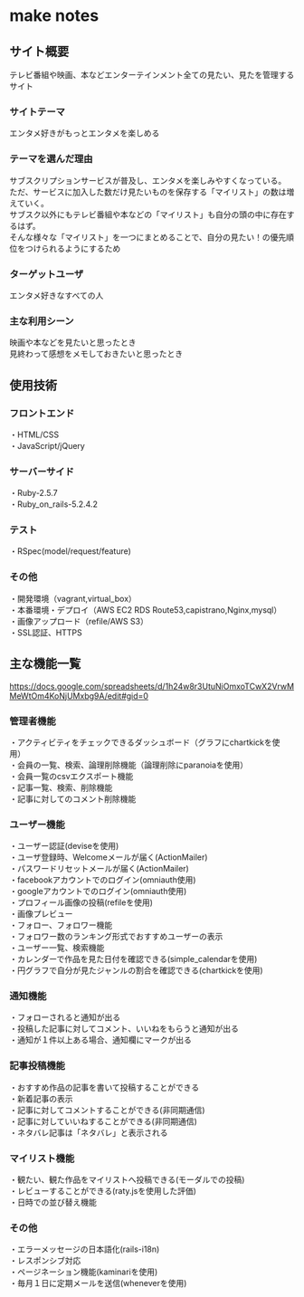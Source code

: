# make notes

## サイト概要
テレビ番組や映画、本などエンターテインメント全ての見たい、見たを管理するサイト

### サイトテーマ
エンタメ好きがもっとエンタメを楽しめる

### テーマを選んだ理由
サブスクリプションサービスが普及し、エンタメを楽しみやすくなっている。  
ただ、サービスに加入した数だけ見たいものを保存する「マイリスト」の数は増えていく。  
サブスク以外にもテレビ番組や本などの「マイリスト」も自分の頭の中に存在するはず。  
そんな様々な「マイリスト」を一つにまとめることで、自分の見たい！の優先順位をつけられるようにするため  

### ターゲットユーザ
エンタメ好きなすべての人

### 主な利用シーン
映画や本などを見たいと思ったとき  
見終わって感想をメモしておきたいと思ったとき  

## 使用技術

### フロントエンド
・HTML/CSS  
・JavaScript/jQuery

### サーバーサイド
・Ruby-2.5.7  
・Ruby_on_rails-5.2.4.2

### テスト
・RSpec(model/request/feature)

### その他
・開発環境（vagrant,virtual_box）  
・本番環境・デプロイ（AWS EC2 RDS Route53,capistrano,Nginx,mysql）  
・画像アップロード（refile/AWS S3）  
・SSL認証、HTTPS

## 主な機能一覧
<https://docs.google.com/spreadsheets/d/1h24w8r3UtuNiOmxoTCwX2VrwMMeWtOm4KoNjUMxbg9A/edit#gid=0>

### 管理者機能
・アクティビティをチェックできるダッシュボード（グラフにchartkickを使用）  
・会員の一覧、検索、論理削除機能（論理削除にparanoiaを使用）  
・会員一覧のcsvエクスポート機能  
・記事一覧、検索、削除機能  
・記事に対してのコメント削除機能

### ユーザー機能
・ユーザー認証(deviseを使用)  
・ユーザ登録時、Welcomeメールが届く(ActionMailer)  
・パスワードリセットメールが届く(ActionMailer)  
・facebookアカウントでのログイン(omniauth使用)  
・googleアカウントでのログイン(omniauth使用)  
・プロフィール画像の投稿(refileを使用)  
・画像プレビュー  
・フォロー、フォロワー機能  
・フォロワー数のランキング形式でおすすめユーザーの表示  
・ユーザー一覧、検索機能  
・カレンダーで作品を見た日付を確認できる(simple_calendarを使用)  
・円グラフで自分が見たジャンルの割合を確認できる(chartkickを使用)

### 通知機能
・フォローされると通知が出る  
・投稿した記事に対してコメント、いいねをもらうと通知が出る  
・通知が１件以上ある場合、通知欄にマークが出る  

### 記事投稿機能
・おすすめ作品の記事を書いて投稿することができる  
・新着記事の表示  
・記事に対してコメントすることができる(非同期通信)  
・記事に対していいねすることができる(非同期通信)  
・ネタバレ記事は「ネタバレ」と表示される  

### マイリスト機能
・観たい、観た作品をマイリストへ投稿できる(モーダルでの投稿)  
・レビューすることができる(raty.jsを使用した評価)  
・日時での並び替え機能

### その他
・エラーメッセージの日本語化(rails-i18n)  
・レスポンシブ対応  
・ページネーション機能(kaminariを使用)  
・毎月１日に定期メールを送信(wheneverを使用)




